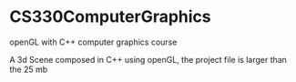 # CS330ComputerGraphics
openGL with C++ computer graphics course

A 3d Scene composed in C++ using openGL, the project file is larger than the 25 mb
